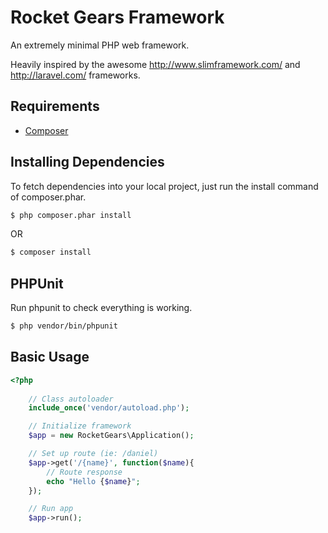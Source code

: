 # Rocket Gears Framework

An extremely minimal PHP web framework.

Heavily inspired by the awesome http://www.slimframework.com/ and http://laravel.com/ frameworks.

## Requirements

* [Composer](http://getcomposer.org)

## Installing Dependencies

To fetch dependencies into your local project, just run the install command of composer.phar.

```bash
$ php composer.phar install
```

OR

```bash
$ composer install
```

## PHPUnit

Run phpunit to check everything is working.

```bash
$ php vendor/bin/phpunit
```

## Basic Usage

```php
<?php
	
	// Class autoloader
	include_once('vendor/autoload.php');

	// Initialize framework
	$app = new RocketGears\Application();

	// Set up route (ie: /daniel)
	$app->get('/{name}', function($name){
		// Route response
		echo "Hello {$name}";
	});

	// Run app
	$app->run();

```
